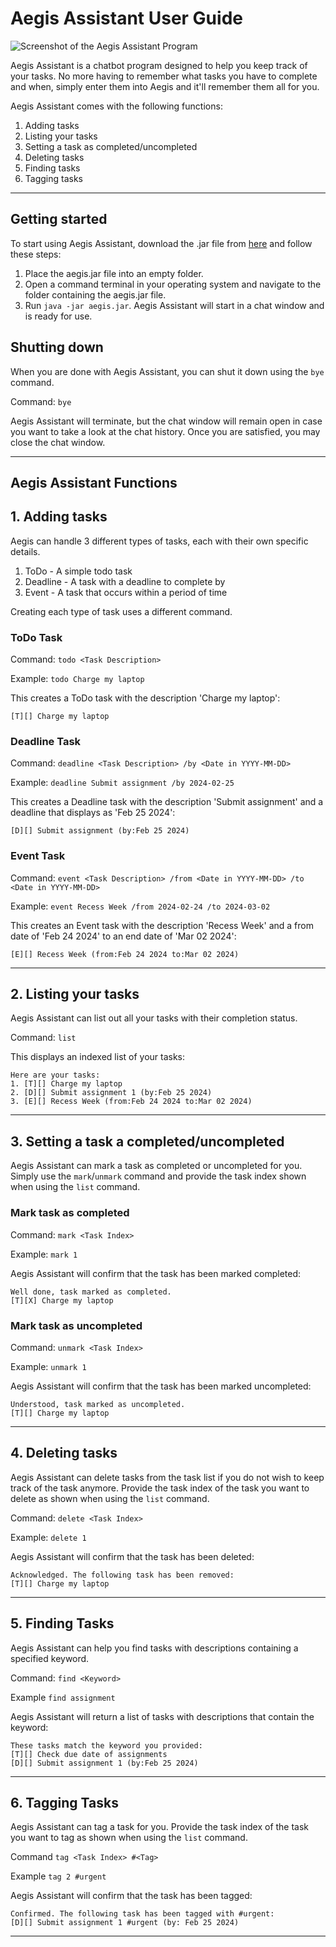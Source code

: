 # Aegis Assistant User Guide

![Screenshot of the Aegis Assistant Program](./Ui.png)

Aegis Assistant is a chatbot program designed to help you keep track of
your tasks. No more having to remember what tasks you have to complete and when, simply enter them into Aegis and it'll remember them all for you.

Aegis Assistant comes with the following functions:
1. Adding tasks
2. Listing your tasks
3. Setting a task as completed/uncompleted
4. Deleting tasks
5. Finding tasks
6. Tagging tasks

---
## Getting started

To start using Aegis Assistant, download the .jar file from [here]() and follow these steps:

1. Place the aegis.jar file into an empty folder.
2. Open a command terminal in your operating system and navigate to the folder containing the aegis.jar file.
3. Run `java -jar aegis.jar`. Aegis Assistant will start in a chat window and is ready for use.

## Shutting down

When you are done with Aegis Assistant, you can shut it down using the `bye` command.

Command: `bye`

Aegis Assistant will terminate, but the chat window will remain open in case you want to take a look at the chat history. Once you are satisfied, you may close the chat window.

---
## Aegis Assistant Functions

## 1. Adding tasks

Aegis can handle 3 different types of tasks, each with their own specific details. 

1. ToDo - A simple todo task
2. Deadline - A task with a deadline to complete by
3. Event - A task that occurs within a period of time

Creating each type of task uses a different command.

### ToDo Task

Command: `todo <Task Description>`

Example: `todo Charge my laptop`

This creates a ToDo task with the description 'Charge my laptop':

```
[T][] Charge my laptop
```

### Deadline Task

Command: `deadline <Task Description> /by <Date in YYYY-MM-DD>`

Example: `deadline Submit assignment /by 2024-02-25`

This creates a Deadline task with the description 'Submit assignment' and a deadline that displays as 'Feb 25 2024':

```
[D][] Submit assignment (by:Feb 25 2024)
```

### Event Task

Command: `event <Task Description> /from <Date in YYYY-MM-DD> /to <Date in YYYY-MM-DD>`

Example: `event Recess Week /from 2024-02-24 /to 2024-03-02`

This creates an Event task with the description 'Recess Week' and a from date of 'Feb 24 2024' to an end date of 'Mar 02 2024':

```
[E][] Recess Week (from:Feb 24 2024 to:Mar 02 2024)
```
---
## 2. Listing your tasks

Aegis Assistant can list out all your tasks with their completion status.

Command: `list`

This displays an indexed list of your tasks:

```
Here are your tasks:
1. [T][] Charge my laptop
2. [D][] Submit assignment 1 (by:Feb 25 2024)
3. [E][] Recess Week (from:Feb 24 2024 to:Mar 02 2024)
```
---
## 3. Setting a task a completed/uncompleted

Aegis Assistant can mark a task as completed or uncompleted for you. Simply use the `mark`/`unmark` command and provide the task index shown when using the `list` command.

### Mark task as completed

Command: `mark <Task Index>`

Example: `mark 1`

Aegis Assistant will confirm that the task has been marked completed:

```
Well done, task marked as completed.
[T][X] Charge my laptop
```

### Mark task as uncompleted

Command: `unmark <Task Index>`

Example: `unmark 1`

Aegis Assistant will confirm that the task has been marked uncompleted:

```
Understood, task marked as uncompleted.
[T][] Charge my laptop
```
---
## 4. Deleting tasks

Aegis Assistant can delete tasks from the task list if you do not wish to keep track of the task anymore. Provide the task index of the task you want to delete as shown when using the `list` command.

Command: `delete <Task Index>`

Example: `delete 1`

Aegis Assistant will confirm that the task has been deleted:

```
Acknowledged. The following task has been removed:
[T][] Charge my laptop
```
---
## 5. Finding Tasks

Aegis Assistant can help you find tasks with descriptions containing a specified keyword.

Command: `find <Keyword>`

Example `find assignment`

Aegis Assistant will return a list of tasks with descriptions that contain the keyword:

```
These tasks match the keyword you provided:
[T][] Check due date of assignments
[D][] Submit assignment 1 (by:Feb 25 2024) 
```
---
## 6. Tagging Tasks

Aegis Assistant can tag a task for you. Provide the task index of the task you want to tag as shown when using the `list` command.

Command `tag <Task Index> #<Tag>`

Example `tag 2 #urgent`

Aegis Assistant will confirm that the task has been tagged:
```
Confirmed. The following task has been tagged with #urgent:
[D][] Submit assignment 1 #urgent (by: Feb 25 2024)
```
---
